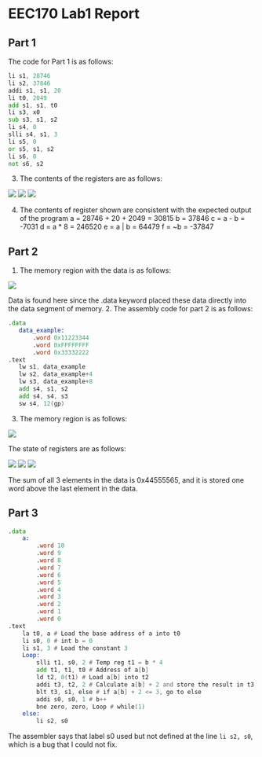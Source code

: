 # EEC170 Lab1 Report

## Part 1

The code for Part 1 is as follows:
```asm
li s1, 28746
li s2, 37846
addi s1, s1, 20
li t0, 2049
add s1, s1, t0
li s3, x0
sub s3, s1, s2
li s4, 0
slli s4, s1, 3
li s5, 0
or s5, s1, s2
li s6, 0
not s6, s2
```

3. The contents of the registers are as follows:

![](Registers1.png) ![](Registers2.png) ![](Registers3.png)

4. The contents of register shown are consistent with the expected output of the program
a = 28746 + 20 + 2049 = 30815
b = 37846
c = a - b = -7031
d = a * 8 = 246520
e = a | b = 64479
f = ~b = -37847

## Part 2
1. The memory region with the data is as follows:

![](MemoryPart2.png)

Data is found here since the .data keyword placed these data directly into the data segment of memory.
2. 
 The assembly code for part 2 is as follows:
 ```asm
.data
	data_example:
        .word 0x11223344
        .word 0xFFFFFFFF
        .word 0x33332222
.text
	lw s1, data_example
    lw s2, data_example+4
    lw s3, data_example+8
    add s4, s1, s2
    add s4, s4, s3
    sw s4, 12(gp)
```
3. The memory region is as follows:

![](MemoryPart2WithCode.png)

The state of registers are as follows:

![](RegisterP2_1.png) ![](RegistersP2_2.png) ![](RegistersP2_3.png)

The sum of all 3 elements in the data is 0x44555565, and it is stored one word above the last element in the data.

## Part 3
```asm
.data
	a:
    	.word 10
        .word 9
        .word 8
        .word 7
        .word 6
        .word 5
        .word 4
        .word 3
        .word 2
        .word 1
        .word 0
.text
	la t0, a # Load the base address of a into t0
    li s0, 0 # int b = 0
    li s1, 3 # Load the constant 3
    Loop:
    	slli t1, s0, 2 # Temp reg t1 = b * 4
    	add t1, t1, t0 # Address of a[b]
        ld t2, 0(t1) # Load a[b] into t2
        addi t3, t2, 2 # Calculate a[b] + 2 and store the result in t3
        blt t3, s1, else # if a[b] + 2 <= 3, go to else
        addi s0, s0, 1 # b++
        bne zero, zero, Loop # while(1)
    else:
    	li s2, s0
```

The assembler says that label s0 used but not defined at the line `li s2, s0`, which is a bug that I could not fix.